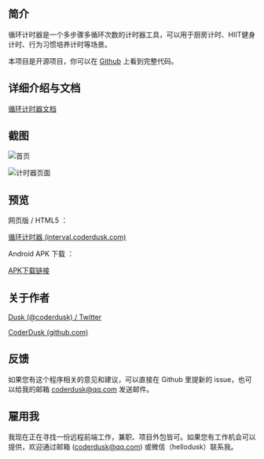 ## 简介

循环计时器是一个多步骤多循环次数的计时器工具，可以用于厨房计时、HIIT健身计时、行为习惯培养计时等场景。

本项目是开源项目，你可以在 [Github]( https://github.com/CoderDusk/interval-timer) 上看到完整代码。

## 详细介绍与文档
[循环计时器文档](http://docs.coderdusk.com/interval-timer/)

## 截图

![首页](https://p3-juejin.byteimg.com/tos-cn-i-k3u1fbpfcp/81ff38b2ceee41548e82a20d5f4734b8~tplv-k3u1fbpfcp-zoom-1.image)



![计时器页面](https://p3-juejin.byteimg.com/tos-cn-i-k3u1fbpfcp/e9dd13a1b92a4d99beea569e334c2725~tplv-k3u1fbpfcp-zoom-1.image)

## 预览

网页版 / HTML5 ：

[循环计时器 (interval.coderdusk.com)](http://interval.coderdusk.com/#/)

Android APK 下载 ：

[APK下载链接](https://vkceyugu.cdn.bspapp.com/VKCEYUGU-6fec5402-1210-4b81-9949-97c1987784b9/8149b671-78e3-4fb2-b7ad-bf8fda792226.apk)

## 关于作者

[Dusk (@coderdusk) / Twitter](https://twitter.com/coderdusk)

[CoderDusk (github.com)](https://github.com/CoderDusk)

## 反馈

如果您有这个程序相关的意见和建议，可以直接在 Github 里提新的 issue，也可以给我的邮箱 coderdusk@qq.com 发送邮件。

## 雇用我

我现在正在寻找一份远程前端工作，兼职、项目外包皆可。如果您有工作机会可以提供，欢迎通过邮箱 ([coderdusk@qq.com](mailto:coderdusk@qq.com)) 或微信（hellodusk）联系我。


